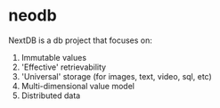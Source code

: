 # neodb
NextDB is a db project that focuses on:
1. Immutable values
2. 'Effective' retrievability
3. 'Universal' storage (for images, text, video, sql, etc)
4. Multi-dimensional value model
5. Distributed data
